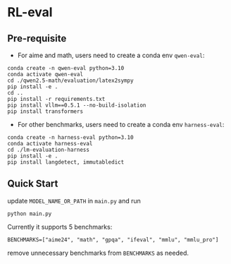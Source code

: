 # RL-eval

## Pre-requisite
- For aime and math, users need to create a conda env `qwen-eval`:
```
conda create -n qwen-eval python=3.10
conda activate qwen-eval
cd ./qwen2.5-math/evaluation/latex2sympy
pip install -e .
cd ..
pip install -r requirements.txt 
pip install vllm==0.5.1 --no-build-isolation
pip install transformers
```

- For other benchmarks, users need to create a conda env `harness-eval`:
```
conda create -n harness-eval python=3.10
conda activate harness-eval
cd ./lm-evaluation-harness
pip install -e .
pip install langdetect, immutabledict
```


## Quick Start
update `MODEL_NAME_OR_PATH` in `main.py` and run
```
python main.py
```

Currently it supports 5 benchmarks: 
```
BENCHMARKS=["aime24", "math", "gpqa", "ifeval", "mmlu", "mmlu_pro"]
```
remove unnecessary benchmarks from `BENCHMARKS` as needed.